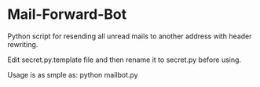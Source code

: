 Mail-Forward-Bot
================

Python script for resending all unread mails to another address with header rewriting.

Edit secret.py.template file and then rename it to secret.py before using.

Usage is as smple as: python mailbot.py
